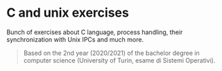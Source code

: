 # C and unix exercises
Bunch of exercises about C language, process handling, their synchronization with Unix IPCs and much more.

> Based on the 2nd year (2020/2021) of the bachelor degree in computer science (University of Turin, esame di Sistemi Operativi).
